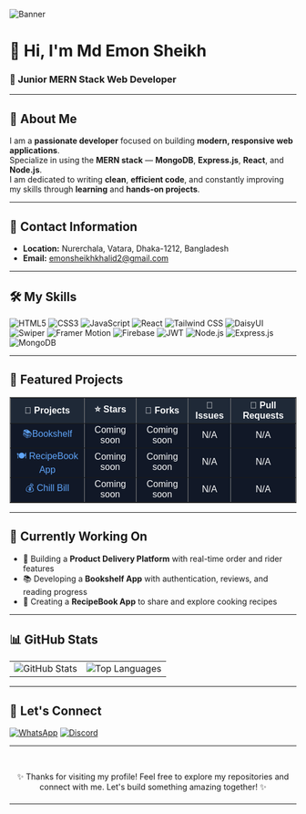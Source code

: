 ![Banner](https://i.ibb.co/q3z5JRjP/Gemini-Generated-Image-hwxwlghwxwlghwxw-2.png)

# 👋 Hi, I'm **Md Emon Sheikh**

### 🚀 Junior MERN Stack Web Developer
---

## 🧍 About Me  
I am a **passionate developer** focused on building **modern, responsive web applications**.  
Specialize in using the **MERN stack** — **MongoDB**, **Express.js**, **React**, and **Node.js**.  
I am dedicated to writing **clean**, **efficient code**, and constantly improving my skills through **learning** and **hands-on projects**.


---

## 📍 Contact Information  
- **Location:** Nurerchala, Vatara, Dhaka-1212, Bangladesh  
- **Email:** [emonsheikhkhalid2@gmail.com](mailto:emonsheikhkhalid2@gmail.com)


---

## 🛠️ My Skills  

<p>
  <img src="https://img.shields.io/badge/HTML5-E34F26?style=flat&logo=html5&logoColor=white" alt="HTML5" />
  <img src="https://img.shields.io/badge/CSS3-1572B6?style=flat&logo=css3&logoColor=white" alt="CSS3" />
  <img src="https://img.shields.io/badge/JavaScript-F7DF1E?style=flat&logo=javascript&logoColor=black" alt="JavaScript" />
  <img src="https://img.shields.io/badge/React-20232A?style=flat&logo=react&logoColor=61DAFB" alt="React" />
  <img src="https://img.shields.io/badge/Tailwind_CSS-06B6D4?style=flat&logo=tailwindcss&logoColor=white" alt="Tailwind CSS" />
  <img src="https://img.shields.io/badge/DaisyUI-3178C6?style=flat&logo=daisyui&logoColor=white" alt="DaisyUI" />
  <img src="https://img.shields.io/badge/Swiper-6332F6?style=flat&logo=swiper&logoColor=white" alt="Swiper" />
  <img src="https://img.shields.io/badge/Framer_Motion-EFEFEF?style=flat&logo=framer&logoColor=black" alt="Framer Motion" />
  <img src="https://img.shields.io/badge/Firebase-FFCA28?style=flat&logo=firebase&logoColor=black" alt="Firebase" />
  <img src="https://img.shields.io/badge/JWT-000000?style=flat&logo=jsonwebtokens&logoColor=white" alt="JWT" />
  <img src="https://img.shields.io/badge/Node.js-339933?style=flat&logo=nodedotjs&logoColor=white" alt="Node.js" />
  <img src="https://img.shields.io/badge/Express.js-000000?style=flat&logo=express&logoColor=white" alt="Express.js" />
  <img src="https://img.shields.io/badge/MongoDB-4EA94B?style=flat&logo=mongodb&logoColor=white" alt="MongoDB" />
</p>

---
<h2>📂 Featured Projects</h2>

<table border="1" cellspacing="0" cellpadding="10" style="border-collapse: collapse; text-align: center; width: 100%; background-color: #111827; color: #f9fafb; font-family: Arial, sans-serif;">
  <thead style="background-color: #1f2937;">
    <tr>
      <th>📁 Projects</th>
      <th>⭐ Stars</th>
      <th>🍴 Forks</th>
      <th>🐞 Issues</th>
      <th>🔀 Pull Requests</th>
    </tr>
  </thead>
  <tbody>
    <tr>
      <td><a href="https://emons-bookshelf.netlify.app/" style="color: #60a5fa; text-decoration: none;">📚Bookshelf</a></td>
      <td>Coming soon</td>
      <td>Coming soon</td>
      <td>N/A</td>
      <td>N/A</td>
    </tr>
    <tr>
      <td><a href="https://emons-recipe-book.netlify.app" style="color: #60a5fa; text-decoration: none;">🍽️ RecipeBook App</a></td>
      <td>Coming soon</td>
      <td>Coming soon</td>
      <td>N/A</td>
      <td>N/A</td>
    </tr>
    <tr>
      <td><a href="https://chill-bill.netlify.app/" style="color: #60a5fa; text-decoration: none;">💰 Chill Bill</a></td>
      <td>Coming soon</td>
      <td>Coming soon</td>
      <td>N/A</td>
      <td>N/A</td>
    </tr>
  </tbody>
</table>

---

## 🔄 Currently Working On  
- 🚀 Building a **Product Delivery Platform** with real-time order and rider features  
- 📚 Developing a **Bookshelf App** with authentication, reviews, and reading progress  
- 🍳 Creating a **RecipeBook App** to share and explore cooking recipes  

---


## 📊 GitHub Stats  

<table>
  <tr>
    <td>
      <img src="https://github-readme-stats.vercel.app/api?username=K-emon22&show_icons=true&theme=radical" alt="GitHub Stats" />
    </td>
    <td>
      <img src="https://github-readme-stats.vercel.app/api/top-langs/?username=K-emon22&layout=compact" alt="Top Languages" />
    </td>
  </tr>
</table>

---


## 🤝 Let's Connect  

[![WhatsApp](https://img.shields.io/badge/WhatsApp-25D366?logo=whatsapp&logoColor=white)](https://wa.me/01915367729)
[![Discord](https://img.shields.io/badge/Discord-5865F2?logo=discord&logoColor=white)](https://discordapp.com/users/1320395812085432342)


---

<br/>



<div align="center">

✨ Thanks for visiting my profile! Feel free to explore my repositories and connect with me. Let's build something amazing together! ✨

<hr style="margin-top: 20px;"/>


